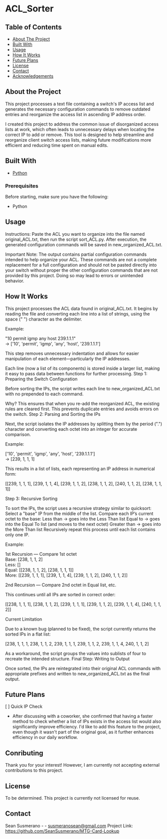 # ACL_Sorter

## Table of Contents
- [About The Project](#about-the-project)
- [Built With](#built-with)
- [Usage](#usage)
- [How It Works](#how-it-works)
- [Future Plans](#future-plans)
- [License](#license)
- [Contact](#contact)
- [Acknowledgements](#Acknowledgements)

## About the Project
This project processes a text file containing a switch's IP access list and generates the necessary configuration commands to remove outdated entries and reorganize the access list in ascending IP address order.

I created this project to address the common issue of disorganized access lists at work, which often leads to unnecessary delays when locating the correct IP to add or remove. This tool is designed to help streamline and reorganize client switch access lists, making future modifications more efficient and reducing time spent on manual edits.


## Built With
- [Python](https://www.python.org/)

### Prerequisites
   Before starting, make sure you have the following:
   - Python


## Usage
Instructions:
Paste the ACL you want to organize into the file named original_ACL.txt, then run the script sort_ACL.py. After execution, the generated configuration commands will be saved in new_organized_ACL.txt.

Important Note:
The output contains partial configuration commands intended to help organize your ACL. These commands are not a complete replacement for a full configuration and should not be pasted directly into your switch without proper the other configuration commands that are not provided by this project. Doing so may lead to errors or unintended behavior.


## How It Works
This project processes the ACL data found in original_ACL.txt. It begins by reading the file and converting each line into a list of strings, using the space (" ") character as the delimiter.

Example:

"10 permit igmp any host 239.1.1.1"  
→ ['10', 'permit', 'igmp', 'any', 'host', '239.1.1.1']

This step removes unnecessary indentation and allows for easier manipulation of each element—particularly the IP addresses.

Each line (now a list of its components) is stored inside a larger list, making it easy to pass data between functions for further processing.
Step 1: Preparing the Switch Configuration

Before sorting the IPs, the script writes each line to new_organized_ACL.txt with no prepended to each command.

Why?
This ensures that when you re-add the reorganized ACL, the existing rules are cleared first. This prevents duplicate entries and avoids errors on the switch.
Step 2: Parsing and Sorting the IPs

Next, the script isolates the IP addresses by splitting them by the period (".") character and converting each octet into an integer for accurate comparison.

Example:

['10', 'permit', 'igmp', 'any', 'host', '239.1.1.1']  
→ [239, 1, 1, 1]

This results in a list of lists, each representing an IP address in numerical form:

[[239, 1, 1, 1], [239, 1, 1, 4], [239, 1, 1, 2], [238, 1, 1, 2], [240, 1, 1, 2], [238, 1, 1, 1]]

Step 3: Recursive Sorting

To sort the IPs, the script uses a recursive strategy similar to quicksort:
    Select a "base" IP from the middle of the list.
    Compare each IP’s current octet to the base:
        Less than → goes into the Less Than list
        Equal to → goes into the Equal To list (and moves to the next octet)
        Greater than → goes into the More Than list
    Recursively repeat this process until each list contains only one IP.

Example:

1st Recursion — Compare 1st octet  
Base: [238, 1, 1, 2]  
Less: []  
Equal: [[238, 1, 1, 2], [238, 1, 1, 1]]  
More: [[239, 1, 1, 1], [239, 1, 1, 4], [239, 1, 1, 2], [240, 1, 1, 2]]

2nd Recursion — Compare 2nd octet in Equal list, etc.

This continues until all IPs are sorted in correct order:

[[238, 1, 1, 1], [238, 1, 1, 2], [239, 1, 1, 1], [239, 1, 1, 2], [239, 1, 1, 4], [240, 1, 1, 2]]

Current Limitation

Due to a known bug (planned to be fixed), the script currently returns the sorted IPs in a flat list:

[238, 1, 1, 1, 238, 1, 1, 2, 239, 1, 1, 1, 239, 1, 1, 2, 239, 1, 1, 4, 240, 1, 1, 2]

As a workaround, the script groups the values into sublists of four to recreate the intended structure.
Final Step: Writing to Output

Once sorted, the IPs are reintegrated into their original ACL commands with appropriate prefixes and written to new_organized_ACL.txt as the final output.


## Future Plans
[ ] Quick IP Check
- After discussing with a coworker, she confirmed that having a faster method to check whether a list of IPs exists in the access list would also significantly improve efficiency. I'd like to add this feature to the project, even though it wasn't part of the original goal, as it further enhances efficiency in our daily workflow.


## Conributing
   Thank you for your interest! However, I am currently not accepting external contributions to this project.


## License
   To be determined. This project is currently not licensed for reuse.


## Contact
Sean Susmerano - - susmeranosean@gmail.com
Project Link: https://github.com/SeanSusmerano/MTG-Card-Lookup
